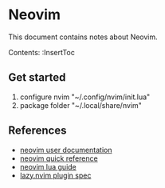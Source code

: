 # Neovim

This document contains notes about Neovim.

Contents:
:InsertToc

## Get started

1.  configure nvim "~/.config/nvim/init.lua"
1.  package folder "~/.local/share/nvim"


## References
*   [neovim user documentation](https://neovim.io/doc/user/index.html)
*   [neovim quick reference](https://neovim.io/doc/user/quickref.html)
*   [neovim lua guide](https://neovim.io/doc/user/lua-guide.html)
*   [lazy.nvim plugin spec](https://lazy.folke.io/spec)

